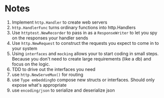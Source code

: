 # Notes

1. Implement `http.Handler` to create web servers
2. `http.HandlerFunc` turns ordinary functions into http.Handlers
3. Use `httptest.NewRecorder` to pass in as a `ResponseWriter` to let you spy on the responses your handler sends
4. Use `http.NewRequest` to construct the requests you expect to come in to your system
5. Using `interfaces` and `mocking` allows your to start coding in small steps. Because you don't need to create large requirements (like a db) and focus on the logic.
6. TDD to drive out the interfaces you need
7. use `http.NewServeMux()` for routing
8. use `Type embedding`to compose new structs or interfaces. Should only expose what's appropriate
9. use `encoding/json` to serialize and deserialize json

